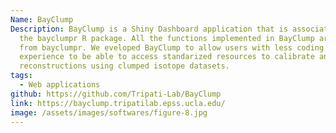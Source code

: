 ```yaml
---
Name: BayClump
Description: BayClump is a Shiny Dashboard application that is associated with
  the bayclumpr R package. All the functions implemented in BayClump are sourced
  from bayclumpr. We eveloped BayClump to allow users with less coding
  experience to be able to access standarized resources to calibrate and derive
  reconstructions using clumped isotope datasets.
tags:
  - Web applications
github: https://github.com/Tripati-Lab/BayClump
link: https://bayclump.tripatilab.epss.ucla.edu/
image: /assets/images/softwares/figure-8.jpg
---
```

